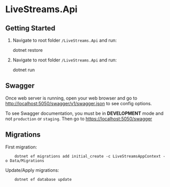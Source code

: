 # LiveStreams.Api

## Getting Started

1.   Navigate to root folder `/LiveStreams.Api` and run:

     dotnet restore

2.   Navigate to root folder `/LiveStreams.Api` and run:

     dotnet run

## Swagger

Once web server is running, open your web browser and go to [http://localhost:5050/swagger/v1/swagger.json](http://localhost:5050/swagger/v1/swagger.json) to see config options.

To see Swagger documentation, you must be in **DEVELOPMENT** mode and not `production` or `staging`. Then go to [https://localhost:5050/swagger](https://localhost:5050/swagger)

## Migrations

First migration:

        dotnet ef migrations add initial_create -c LiveStreamsAppContext -o Data/Migrations

Update/Apply migrations:

        dotnet ef database update
